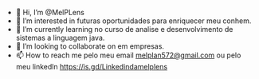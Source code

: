 - 👋 Hi, I’m @MelPLens
- 👀 I’m interested in  futuras oportunidades para  enriquecer meu conhem.
- 🌱 I’m currently learning  no curso de analise e desenvolvimento de sistemas a linguagem  java.
- 💞️ I’m looking to collaborate on  em empresas.
- 📫 How to reach me  pelo meu email  melplan572@gmail.com ou pelo meu linkedln  https://is.gd/Linkedindamelplens

<!---
MelPLens/MelPLens is a ✨ special ✨ repository because its `README.md` (this file) appears on your GitHub profile.
You can click the Preview link to take a look at your changes.
--->
